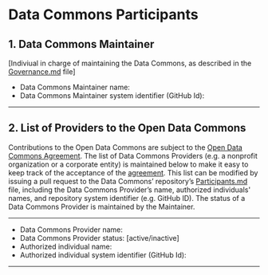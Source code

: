 # Data Commons Participants

## 1. Data Commons Maintainer

[Indiviual in charge of maintaining the Data Commons, as described in the [Governance.md](Governance.md) file]

* Data Commons Maintainer name:
* Data Commons Maintainer system identifier (GitHub Id):

---------------------------------------------------------------------------------


## 2. List of Providers to the Open Data Commons

Contributions to the Open Data Commons are subject to the [Open Data Commons Agreement](DataAgreement.md). The list of Data Commons Providers (e.g. a nonprofit organization or a corporate entity) is maintained below to make it easy to keep track of the acceptance of the [agreement](DataAgreement.md). This list can be modified by issuing a pull request to the Data Commons’ repository’s [Participants.md](Participants.md) file, including the Data Commons Provider’s name, authorized individuals' names, and repository system identifier (e.g. GitHub ID).
The status of a Data Commons Provider is maintained by the Maintainer.


---------------------------------------------------------------------------------

* Data Commons Provider name:
* Data Commons Provider status: [active/inactive]
* Authorized individual name:
* Authorized individual system identifier (GitHub Id):

---------------------------------------------------------------------------------

